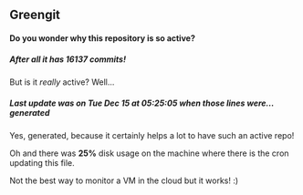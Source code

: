 ## Greengit

#### Do you wonder why this repository is so active?

##### After all it has 16137 commits!

But is it *really* active? Well...

##### Last update was on Tue Dec 15 at 05:25:05 when those lines were... generated

Yes, generated, because it certainly helps a lot to have such an active repo!

Oh and there was **25%** disk usage on the machine
where there is the cron updating this file.

Not the best way to monitor a VM in the cloud but it works! :)
